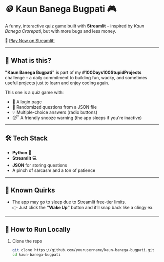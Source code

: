 # 🪙 Kaun Banega Bugpati 🎮

A funny, interactive quiz game built with **Streamlit** – inspired by *Kaun Banega Crorepati*, but with more bugs and less money.

🚀 [Play Now on Streamlit!](https://riyallkbc.streamlit.app/)

---

## 🧠 What is this?

**"Kaun Banega Bugpati"** is part of my **#100Days100StupidProjects** challenge – a daily commitment to building fun, wacky, and sometimes useful projects just to learn and enjoy coding again.

This one is a quiz game with:
- 🔐 A login page  
- 🎲 Randomized questions from a JSON file  
- 💡 Multiple-choice answers (radio buttons)  
- 😴 A friendly snooze warning (the app sleeps if you're inactive)

---

## 🛠️ Tech Stack

- **Python** 🐍  
- **Streamlit** 💻  
- **JSON** for storing questions  
- A pinch of sarcasm and a ton of patience

---

## 🚨 Known Quirks

- The app may go to sleep due to Streamlit free-tier limits.  
  👉 Just click the **"Wake Up"** button and it’ll snap back like a clingy ex.

---

## 📝 How to Run Locally

1. Clone the repo  
   ```bash
   git clone https://github.com/yourusername/kaun-banega-bugpati.git
   cd kaun-banega-bugpati
